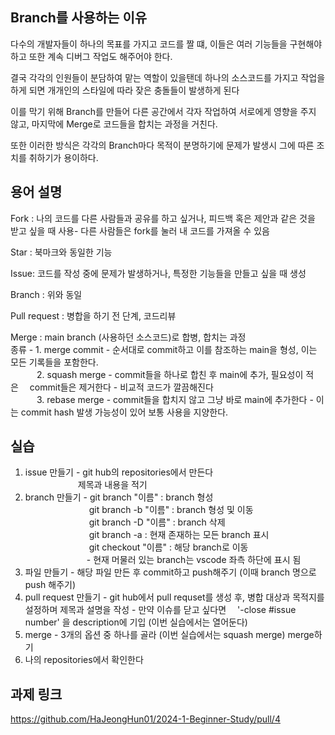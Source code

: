 ## Branch를 사용하는 이유
다수의 개발자들이 하나의 목표를 가지고 코드를 짤 떄, 
이들은 여러 기능들을 구현해야 하고 또한 계속 디버그 작업도 해주어야 한다.

결국 각각의 인원들이 분담하여 맡는 역할이 있을탠데 하나의 소스코드를 가지고 작업을 하게 되면
개개인의 스타일에 따라 잦은 충돌들이 발생하게 된다

이를 막기 위해 Branch를 만들어 다른 공간에서 각자 작업하여 서로에게 영향을 주지 않고, 마지막에 Merge로 코드들을 합치는 과정을 거친다.

또한 이러한 방식은 각각의 Branch마다 목적이 분명하기에 문제가 발생시 그에 따른 조치를 취하기가 용이하다.

## 용어 설명
Fork : 나의 코드를 다른 사람들과 공유를 하고 싶거나, 피드백 혹은 제안과 같은 것을 받고 싶을 때 사용- 다른 사람들은 fork를 눌러 내 코드를 가져올 수 있음

Star : 북마크와 동일한 기능

Issue: 코드를 작성 중에 문제가 발생하거나, 특정한 기능들을 만들고 싶을 때 생성

Branch : 위와 동일

Pull request : 병합을 하기 전 단계, 코드리뷰

Merge : main branch (사용하던 소스코드)로 합병, 합치는 과정 <br/>
종류 - 1. merge commit - 순서대로 commit하고 이를 참조하는 main을 형성,  이는 모든 기록들을 포함한다. <br/>
   2. squash merge - commit들을 하나로 합친 후 main에 추가, 필요성이 적은  commit들은  제거한다 - 비교적 코드가 깔끔해진다 <br/>
   3. rebase merge - commit들을 합치지 않고 그냥 바로 main에 추가한다 - 이는 commit hash 발생 가능성이 있어 보통 사용을 지양한다.

## 실습
1. issue 만들기 - git hub의 repositories에서 만든다 <br/>
      제목과 내용을 적기
2. branch 만들기 - git branch "이름" : branch 형성 <br/>
        git branch -b "이름" : branch 형성 및 이동 <br/>
        git branch -D "이름" : branch 삭제 <br/>
        git branch -a : 현재 존재하는 모든 branch 표시 <br/>
        git checkout "이름" : 해당 branch로 이동 <br/>
       - 현재 머물러 있는 branch는 vscode 좌측 하단에 표시 됨
3. 파일 만들기 - 해당 파일 만든 후 commit하고 push해주기 (이때 branch 명으로 push 해주기)
4. pull request 만들기 - git hub에서 pull requset를 생성 후, 병합 대상과 목적지를 설정하며 제목과 설명을 작성 - 만약 이슈를 닫고 싶다면   '-close #issue number' 을 description에 기입 (이번 실습에서는 열어둔다)
5. merge - 3개의 옵션 중 하나를 골라 (이번 실습에서는 squash merge) merge하기
6. 나의 repositories에서 확인한다

## 과제 링크
https://github.com/HaJeongHun01/2024-1-Beginner-Study/pull/4